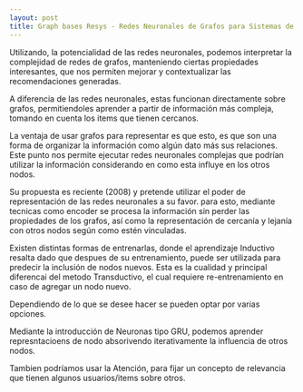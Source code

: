 ```yaml
---
layout: post
title: Graph bases Resys - Redes Neuronales de Grafos para Sistemas de recomendación
---
```



Utilizando, la potencialidad de las redes neuronales, podemos interpretar la complejidad de redes de grafos,
manteniendo ciertas propiedades interesantes, que nos permiten mejorar y contextualizar las recomendaciones  generadas.


A diferencia de las redes neuronales, estas funcionan directamente sobre grafos, permitiendoles aprender a partir de información
más compleja, tomando en cuenta los items que tienen cercanos.

La ventaja de usar grafos para representar es que esto, es que son una forma de organizar la información como algún dato más sus relaciones. Este punto nos permite ejecutar redes neuronales complejas que podrían utilizar la información considerando en como esta influye en los otros nodos.

Su propuesta es reciente (2008) y pretende utilizar el poder de representación de las redes neuronales a su favor. para esto, mediante tecnicas como encoder se procesa la información sin perder las propiedades de los grafos, así como la representación de cercanía y lejanía con otros nodos según como estén vinculadas.

Existen distintas formas de entrenarlas, donde el aprendizaje Inductivo resalta dado que despues de su entrenamiento, puede ser utilizada para predecir la inclusión de nodos nuevos. Esta es la cualidad y principal diferencai del metodo Transductivo, el cual requiere re-entrenamiento en caso de agregar un nodo nuevo.

Dependiendo de lo que se desee hacer se pueden optar por varias opciones.

Mediante la introducción de Neuronas tipo GRU, podemos aprender represntacioens de nodo absorivendo iterativamente la influencia de otros nodos.

Tambien podríamos usar la Atención, para fijar un concepto de relevancia que tienen algunos usuarios/items sobre otros.